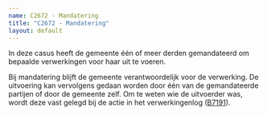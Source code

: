 ```yaml
---
name: C2672 - Mandatering
title: "C2672 - Mandatering"
layout: default
---
```

In deze casus heeft de gemeente één of meer derden gemandateerd om bepaalde verwerkingen voor haar uit te voeren. 

Bij mandatering blijft de gemeente verantwoordelijk voor de verwerking. De uitvoering kan vervolgens gedaan worden door één van de gemandateerde partijen of door de gemeente zelf. Om te weten wie de uitvoerder was, wordt deze vast gelegd bij de actie in het verwerkingenlog ([B7191](./7191.md)).
